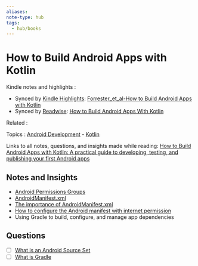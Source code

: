 ```yaml
---
aliases:
note-type: hub
tags:
  - hub/books
---
```


# How to Build Android Apps with Kotlin

Kindle notes and highlights :

- Synced by [Kindle Highlights](https://github.com/hadynz/obsidian-kindle-plugin): [Forrester_et_al-How to Build Android Apps with Kotlin](../../kindle-highlights/Forrester_et_al-How%20to%20Build%20Android%20Apps%20with%20Kotlin.md)
- Synced by [Readwise](https://readwise.io/): [How to Build Android Apps With Kotlin](../../Readwise/Books/How%20to%20Build%20Android%20Apps%20With%20Kotlin.md)

Related :

Topics : [Android Development](../4-hub-notes-🚉/Android%20Development.md) - [Kotlin](../4-hub-notes-🚉/Kotlin%20Programming%20Language.md)

Links to all notes, questions, and insights made while reading: [How to Build Android Apps with Kotlin: A practical guide to developing, testing, and publishing your first Android apps](https://www.amazon.com/How-Build-Android-Apps-Kotlin-ebook/dp/B0BVZX4JHS/ref=tmm_kin_swatch_0?_encoding=UTF8&qid=&sr=)

## Notes and Insights

- [Android Permissions Groups](../3-permanent-notes-🧲/Android%20Permissions%20Groups.md)
- [AndroidManifest.xml](../3-permanent-notes-🧲/AndroidManifest.xml.md)
- [The importance of AndroidManifest.xml](../2-literature-notes-📝/The%20importance%20of%20AndroidManifest.xml.md)
- [How to configure the Android manifest with internet permission](../3-permanent-notes-🧲/How%20to%20configure%20the%20Android%20manifest%20with%20internet%20permission.md)
- Using Gradle to build, configure, and manage app dependencies

## Questions

- [ ] [What is an Android Source Set](../3-permanent-notes-🧲/What%20is%20an%20Android%20Source%20Set.md)
- [ ] [What is Gradle](What%20is%20Gradle)
